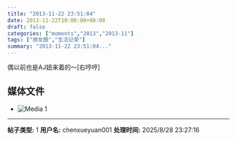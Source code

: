 ```yaml
---
title: "2013-11-22 23:51:04"
date: 2013-11-22T10:00:00+08:00
draft: false
categories: ["moments","2013","2013-11"]
tags: ["朋友圈","生活记录"]
summary: "2013-11-22 23:51:04..."
---
```


偶以前也是AJ妞来着的～[右哼哼]

## 媒体文件

- ![Media 1](/Moments/photos/2013-11-22/201311222351040.jpg)

---

**帖子类型:** 1
**用户名:** chenxueyuan001
**处理时间:** 2025/8/28 23:27:16